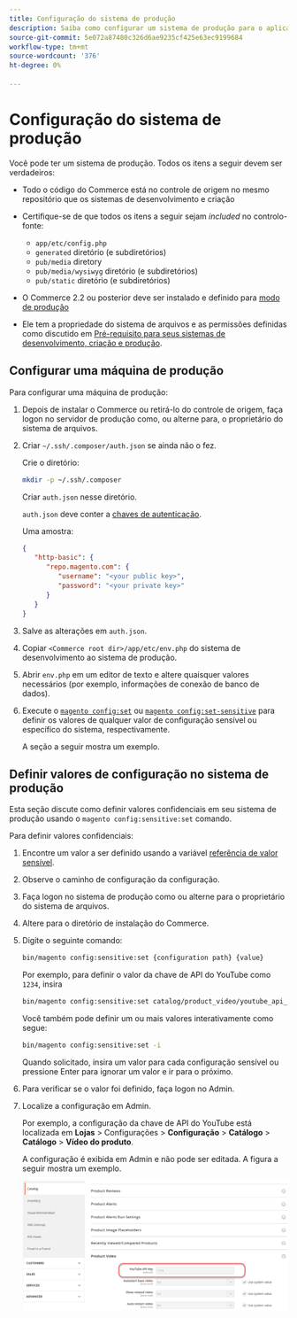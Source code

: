```yaml
---
title: Configuração do sistema de produção
description: Saiba como configurar um sistema de produção para o aplicativo Commerce.
source-git-commit: 5e072a87480c326d6ae9235cf425e63ec9199684
workflow-type: tm+mt
source-wordcount: '376'
ht-degree: 0%

---
```



# Configuração do sistema de produção

Você pode ter um sistema de produção. Todos os itens a seguir devem ser verdadeiros:

- Todo o código do Commerce está no controle de origem no mesmo repositório que os sistemas de desenvolvimento e criação
- Certifique-se de que todos os itens a seguir sejam _included_ no controlo-fonte:

   - `app/etc/config.php`
   - `generated` diretório (e subdiretórios)
   - `pub/media` diretory
   - `pub/media/wysiwyg` diretório (e subdiretórios)
   - `pub/static` diretório (e subdiretórios)

- O Commerce 2.2 ou posterior deve ser instalado e definido para [modo de produção](../bootstrap/application-modes.md#production-mode)
- Ele tem a propriedade do sistema de arquivos e as permissões definidas como discutido em [Pré-requisito para seus sistemas de desenvolvimento, criação e produção](../deployment/prerequisites.md).

## Configurar uma máquina de produção

Para configurar uma máquina de produção:

1. Depois de instalar o Commerce ou retirá-lo do controle de origem, faça logon no servidor de produção como, ou alterne para, o proprietário do sistema de arquivos.
1. Criar `~/.ssh/.composer/auth.json` se ainda não o fez.

   Crie o diretório:

   ```bash
   mkdir -p ~/.ssh/.composer
   ```

   Criar `auth.json` nesse diretório.

   `auth.json` deve conter a [chaves de autenticação](../../installation/prerequisites/authentication-keys.md).

   Uma amostra:

   ```json
   {
      "http-basic": {
         "repo.magento.com": {
            "username": "<your public key>",
            "password": "<your private key>"
         }
      }
   }
   ```

1. Salve as alterações em `auth.json`.
1. Copiar `<Commerce root dir>/app/etc/env.php` do sistema de desenvolvimento ao sistema de produção.
1. Abrir `env.php` em um editor de texto e altere quaisquer valores necessários (por exemplo, informações de conexão de banco de dados).
1. Execute o [`magento config:set`](../cli/set-configuration-values.md) ou [`magento config:set-sensitive`](../cli/set-configuration-values.md) para definir os valores de qualquer valor de configuração sensível ou específico do sistema, respectivamente.

   A seção a seguir mostra um exemplo.

## Definir valores de configuração no sistema de produção

Esta seção discute como definir valores confidenciais em seu sistema de produção usando o `magento config:sensitive:set` comando.

Para definir valores confidenciais:

1. Encontre um valor a ser definido usando a variável [referência de valor sensível](../reference/config-reference-sens.md).
1. Observe o caminho de configuração da configuração.
1. Faça logon no sistema de produção como ou alterne para o proprietário do sistema de arquivos.
1. Altere para o diretório de instalação do Commerce.
1. Digite o seguinte comando:

   ```bash
   bin/magento config:sensitive:set {configuration path} {value}
   ```

   Por exemplo, para definir o valor da chave de API do YouTube como `1234`, insira

   ```bash
   bin/magento config:sensitive:set catalog/product_video/youtube_api_key 1234
   ```

   Você também pode definir um ou mais valores interativamente como segue:

   ```bash
   bin/magento config:sensitive:set -i
   ```

   Quando solicitado, insira um valor para cada configuração sensível ou pressione Enter para ignorar um valor e ir para o próximo.

1. Para verificar se o valor foi definido, faça logon no Admin.
1. Localize a configuração em Admin.

   Por exemplo, a configuração da chave de API do YouTube está localizada em **Lojas** > Configurações > **Configuração** > **Catálogo** > **Catálogo** > **Vídeo do produto**.

   A configuração é exibida em Admin e não pode ser editada. A figura a seguir mostra um exemplo.

   ![Configuração sensível no Administrador](../../assets/configuration/sensitive-set.png)
